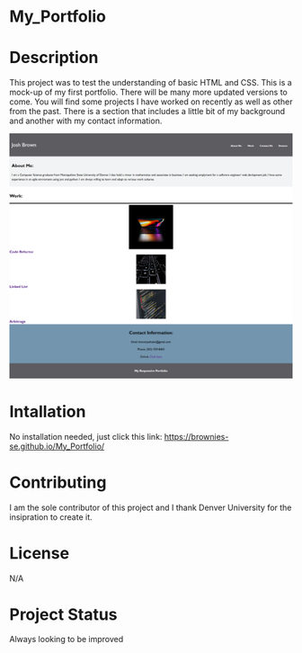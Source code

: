 # My_Portfolio

# Description

This project was to test the understanding of basic HTML and CSS. This is a mock-up of my first portfolio. There will be many more updated versions to come.
You will find some projects I have worked on recently as well as other from the past. There is a section that includes a little bit of my background and another with
my contact information.

![Image of first website](https://github.com/Brownies-SE/My_Portfolio/blob/main/assets/img/fullImage.png)

# Intallation

No installation needed, just click this link: https://brownies-se.github.io/My_Portfolio/

# Contributing

I am the sole contributor of this project and I thank Denver University for the insipration to create it.

# License

N/A

# Project Status

Always looking to be improved
